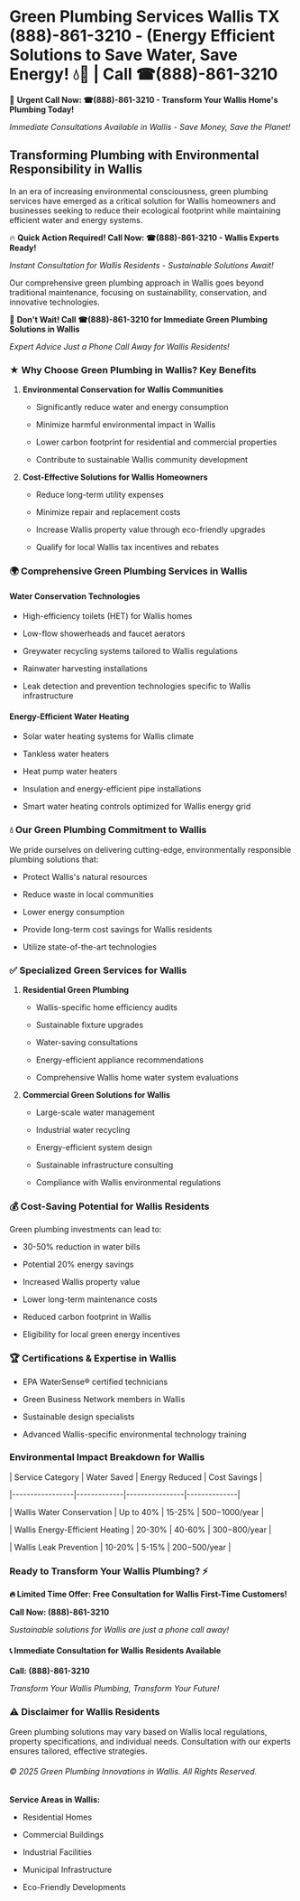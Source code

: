# Green Plumbing Services Wallis TX (888)-861-3210 - (Energy Efficient Solutions to Save Water, Save Energy! 💧🌿 | Call ☎(888)-861-3210

🚨 **Urgent Call Now: ☎(888)-861-3210 - Transform Your Wallis Home's Plumbing Today!**
*Immediate Consultations Available in Wallis - Save Money, Save the Planet!*

## Transforming Plumbing with Environmental Responsibility in Wallis

In an era of increasing environmental consciousness, green plumbing services have emerged as a critical solution for Wallis homeowners and businesses seeking to reduce their ecological footprint while maintaining efficient water and energy systems. 

🔥 **Quick Action Required! Call Now: ☎(888)-861-3210 - Wallis Experts Ready!**
*Instant Consultation for Wallis Residents - Sustainable Solutions Await!*

Our comprehensive green plumbing approach in Wallis goes beyond traditional maintenance, focusing on sustainability, conservation, and innovative technologies.

🚨 **Don't Wait! Call ☎(888)-861-3210 for Immediate Green Plumbing Solutions in Wallis**
*Expert Advice Just a Phone Call Away for Wallis Residents!*

### ★ Why Choose Green Plumbing in Wallis? Key Benefits

1. **Environmental Conservation for Wallis Communities** 
   - Significantly reduce water and energy consumption
   - Minimize harmful environmental impact in Wallis
   - Lower carbon footprint for residential and commercial properties
   - Contribute to sustainable Wallis community development

2. **Cost-Effective Solutions for Wallis Homeowners** 
   - Reduce long-term utility expenses
   - Minimize repair and replacement costs
   - Increase Wallis property value through eco-friendly upgrades
   - Qualify for local Wallis tax incentives and rebates

### 🌍 Comprehensive Green Plumbing Services in Wallis

#### Water Conservation Technologies
- High-efficiency toilets (HET) for Wallis homes
- Low-flow showerheads and faucet aerators
- Greywater recycling systems tailored to Wallis regulations
- Rainwater harvesting installations
- Leak detection and prevention technologies specific to Wallis infrastructure

#### Energy-Efficient Water Heating
- Solar water heating systems for Wallis climate
- Tankless water heaters
- Heat pump water heaters
- Insulation and energy-efficient pipe installations
- Smart water heating controls optimized for Wallis energy grid

### 💧 Our Green Plumbing Commitment to Wallis

We pride ourselves on delivering cutting-edge, environmentally responsible plumbing solutions that:
- Protect Wallis's natural resources
- Reduce waste in local communities
- Lower energy consumption
- Provide long-term cost savings for Wallis residents
- Utilize state-of-the-art technologies

### ✅ Specialized Green Services for Wallis

1. **Residential Green Plumbing**
   - Wallis-specific home efficiency audits
   - Sustainable fixture upgrades
   - Water-saving consultations
   - Energy-efficient appliance recommendations
   - Comprehensive Wallis home water system evaluations

2. **Commercial Green Solutions for Wallis**
   - Large-scale water management
   - Industrial water recycling
   - Energy-efficient system design
   - Sustainable infrastructure consulting
   - Compliance with Wallis environmental regulations

### 💰 Cost-Saving Potential for Wallis Residents

Green plumbing investments can lead to:
- 30-50% reduction in water bills
- Potential 20% energy savings
- Increased Wallis property value
- Lower long-term maintenance costs
- Reduced carbon footprint in Wallis
- Eligibility for local green energy incentives

### 🏆 Certifications & Expertise in Wallis

- EPA WaterSense® certified technicians
- Green Business Network members in Wallis
- Sustainable design specialists
- Advanced Wallis-specific environmental technology training

### Environmental Impact Breakdown for Wallis

| Service Category | Water Saved | Energy Reduced | Cost Savings |
|-----------------|-------------|----------------|--------------|
| Wallis Water Conservation | Up to 40% | 15-25% | $500-$1000/year |
| Wallis Energy-Efficient Heating | 20-30% | 40-60% | $300-$800/year |
| Wallis Leak Prevention | 10-20% | 5-15% | $200-$500/year |

### Ready to Transform Your Wallis Plumbing? ⚡

**🔥 Limited Time Offer: Free Consultation for Wallis First-Time Customers!**

**Call Now: (888)-861-3210**
*Sustainable solutions for Wallis are just a phone call away!*

#### 📞 Immediate Consultation for Wallis Residents Available

**Call: (888)-861-3210**
*Transform Your Wallis Plumbing, Transform Your Future!*

### ⚠️ Disclaimer for Wallis Residents

Green plumbing solutions may vary based on Wallis local regulations, property specifications, and individual needs. Consultation with our experts ensures tailored, effective strategies.

###### © 2025 Green Plumbing Innovations in Wallis. All Rights Reserved.

**Service Areas in Wallis:** 
- Residential Homes
- Commercial Buildings
- Industrial Facilities
- Municipal Infrastructure
- Eco-Friendly Developments
